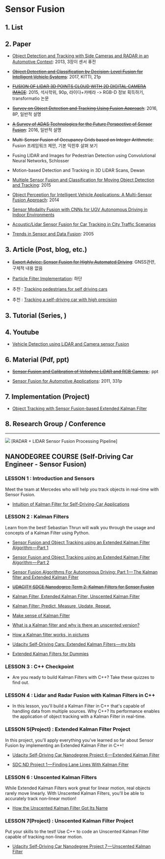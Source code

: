 # Sensor Fusion 

## 1. List

## 2. Paper

- [Object Detection and Tracking with Side Cameras and RADAR in an Automotive Context](http://www.mi.fu-berlin.de/inf/groups/ag-ki/Theses/Completed-theses/Master_Diploma-theses/2013/Hofmann/Master-Hofmann.pdf?1381479774): 2013, 3장이 센서 퓨전 

- ~~[Object Detection and Classification by Decision-Level Fusion for Intelligent Vehicle Systems](https://www.ncbi.nlm.nih.gov/pmc/articles/PMC5298778/)~~: 2017, KITTI, 21p

- ~~[FUSION OF LIDAR 3D POINTS CLOUD WITH 2D DIGITAL CAMERA IMAGE](http://www.secs.oakland.edu/~li4/research/student/JuanLi2015.pdf)~~: 2015, 석사학위, 90p, 라이다+카메라 -> RGB-D 정보 획득하기, transformatio 논문

- ~~[Survey on Object Detection and Tracking Using Fusion Approach](https://www.ijircce.com/upload/2016/march/98_24_Survey.pdf)~~: 2016, 8P, 일반적 설명 

- ~~[A Survey of ADAS Technologies for the Future Perspective of Sensor Fusion](https://link.springer.com/chapter/10.1007/978-3-319-45246-3_13)~~: 2016, 일반적 설명





- ~~Multi-Sensor Fusion of Occupancy Grids based on Integer Arithmetic~~: Fusion 프레임워크 제안, 기본 익힌후 살펴 보기 

- Fusing LIDAR and Images for Pedestrian Detection using Convolutional Neural Networks, Schlosser

- Motion-based Detection and Tracking in 3D LiDAR Scans, Dewan


- [Multiple Sensor Fusion and Classification for Moving Object Detection and Tracking](http://ieeexplore.ieee.org/document/7283636/): 2015

- [Object Perception for Intelligent Vehicle Applications:
A Multi-Sensor Fusion Approach](https://hal.inria.fr/hal-01019527/document): 2014

- [Sensor Modality Fusion with CNNs for UGV Autonomous Driving in Indoor Environments](http://cims.nyu.edu/~achoroma/NonFlash/Papers/SMF_CNN.pdf)

- [Acoustic/Lidar Sensor Fusion for Car Tracking in City Traffic Scenarios](http://www.drgoehring.de/bib/tadjine15fastzero/tadjine15fastzero.pdf)

- [Trends in Sensor and Data Fusion](http://www.ifp.uni-stuttgart.de/publications/phowo05/300roth.pdf): 2005

## 3. Article (Post, blog, etc.)

- ~~[Expert Advice: Sensor Fusion for Highly Automated Driving](http://gpsworld.com/expert-advice-sensor-fusion-for-highly-automated-driving/)~~: GNSS관련, 구체적 내용 없음 

- [Particle Filter Implementation](https://medium.com/@andrew.d.wilkie/self-driving-car-engineer-diary-9-898f075e888c): 하단 

- 추천 : [Tracking pedestrians for self driving cars](https://medium.com/towards-data-science/tracking-pedestrians-for-self-driving-cars-ccf588acd170)
- 추천 : [Tracking a self-driving car with high precision](https://medium.com/@priya.dwivedi/latest)



## 3. Tutorial (Series, )



## 4. Youtube

- [Vehicle Detection using LiDAR and Camera sensor Fusion](https://www.youtube.com/watch?v=V3cN5LrPr4M)

## 6. Material (Pdf, ppt)

- ~~[Sensor Fusion and Calibration of Velodyne LiDAR and RGB Camera ](https://www.it4i.cz/wp-content/uploads/2014/11/RP7_Velas.pdf)~~: ppt

- [Sensor Fusion for Automotive Applications](http://users.isy.liu.se/en/rt/lundquist/Publications/Lundquist2011.pdf): 2011, 331p 

## 7. Implementation (Project)

- [Object Tracking with Sensor Fusion-based Extended Kalman Filter](https://github.com/JunshengFu/tracking-with-Extended-Kalman-Filter)


## 8. Research Group / Conference 

---
![](https://i.imgur.com/8Le2eVF.png)
[RADAR + LIDAR Sensor Fusion Processing Pipeline]
		
## NANODEGREE COURSE (Self-Driving Car Engineer - Sensor Fusion)


### LESSON 1 : Introduction and Sensors
Meet the team at Mercedes who will help you track objects in real-time with Sensor Fusion.

- [Intuition of Kalman Filter for Self-Driving-Car Applications](https://medium.com/towards-data-science/intuition-of-kalman-filter-for-self-driving-car-applications-749b356e19db)



###  LESSON 2 : Kalman Filters
Learn from the best! Sebastian Thrun will walk you through the usage and concepts of a Kalman Filter using Python.

- [Sensor Fusion and Object Tracking using an Extended Kalman Filter Algorithm — Part 1](https://medium.com/@mithi/object-tracking-and-fusing-sensor-measurements-using-the-extended-kalman-filter-algorithm-part-1-f2158ef1e4f0) 
- [Sensor Fusion and Object Tracking using an Extended Kalman Filter Algorithm — Part 2](https://medium.com/@mithi/sensor-fusion-and-object-tracking-using-an-extended-kalman-filter-algorithm-part-2-cd20801fbeff)

- [Sensor Fusion Algorithms For Autonomous Driving: Part 1 — The Kalman filter and Extended Kalman Filter](https://medium.com/@wilburdes/sensor-fusion-algorithms-for-autonomous-driving-part-1-the-kalman-filter-and-extended-kalman-a4eab8a833dd)

- ~~[UDACITY SDCE Nanodegree Term 2: Kalman Filters for Sensor Fusion](https://medium.com/@ckyrkou/udacity-sdce-nanodegree-term-2-kalman-filters-for-sensor-fusion-1dde97ea628b)~~

- [Kalman Filter, Extended Kalman Filter, Unscented Kalman Filter](https://medium.com/@kastsiukavets.alena/kalman-filter-extended-kalman-filter-unscented-kalman-filter-dbbd929f83c5)
- [Kalman Filter: Predict, Measure, Update, Repeat.](https://medium.com/@tjosh.owoyemi/kalman-filter-predict-measure-update-repeat-20a5e618be66)
- [Make sense of Kalman Filter](https://medium.com/towards-data-science/make-sense-of-kalman-filter-c59fe5f8202f)
- [What is a Kalman filter and why is there an unscented version?](https://medium.com/@anthony_sarkis/what-is-a-kalman-filter-and-why-is-there-an-unscented-version-bc5f6e77c509)
- [How a Kalman filter works, in pictures](http://www.bzarg.com/p/how-a-kalman-filter-works-in-pictures/)
- [Udacity Self-Driving Cars: Extended Kalman Filters — my bits](https://medium.com/@tempflip/udacity-self-driving-cars-extended-kalman-filters-my-bits-99cbbaf65e3d)
- [Extended Kalman Filters for Dummies](https://medium.com/@serrano_223/extended-kalman-filters-for-dummies-4168c68e2117)

###  LESSON 3 : C++ Checkpoint
 - Are you ready to build Kalman Filters with C++? Take these quizzes to find out.


###  LESSON 4 : Lidar and Radar Fusion with Kalman Filters in C++
 - In this lesson, you'll build a Kalman Filter in C++ that's capable of handling data from multiple sources. Why C++? Its performance enables the application of object tracking with a Kalman Filter in real-time.


###  LESSON 5(Project) : Extended Kalman Filter Project
In this project, you'll apply everything you've learned so far about Sensor Fusion by implementing an Extended Kalman Filter in C++!
- [Udacity Self-Driving Car Nanodegree Project 6 — Extended Kalman Filter](https://medium.com/udacity/udacity-self-driving-car-nanodegree-project-6-extended-kalman-filter-c3eac16c283d)

- [SDC ND Project 1 — Finding Lane Lines With Kalman Filter](https://medium.com/@raul7/sdc-nd-project-1-finding-lane-lines-with-kalman-filter-15be077346af)

### LESSON 6 : Unscented Kalman Filters
While Extended Kalman Filters work great for linear motion, real objects rarely move linearly. With Unscented Kalman Filters, you'll be able to accurately track non-linear motion!

- [How the Unscented Kalman Filter Got Its Name](https://medium.com/self-driving-cars/how-the-unscented-kalman-filter-got-its-name-4f53fe2db739)

### LESSON 7(Project) : Unscented Kalman Filter Project
Put your skills to the test! Use C++ to code an Unscented Kalman Filter capable of tracking non-linear motion.

- [Udacity Self-Driving Car Nanodegree Project 7 — Unscented Kalman Filter](https://medium.com/@jeremyeshannon/udacity-self-driving-car-nanodegree-project-7-unscented-kalman-filter-ea8bef72a5c7)





